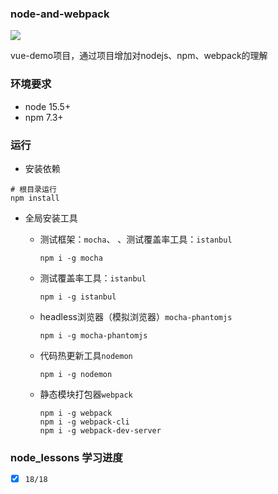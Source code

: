 ### node-and-webpack
![](https://img.shields.io/badge/build-passing-green)

vue-demo项目，通过项目增加对nodejs、npm、webpack的理解

### 环境要求
- node 15.5+
- npm 7.3+


### 运行

- 安装依赖
```shell script
# 根目录运行
npm install
```

- 全局安装工具

    - 测试框架：`mocha`、 、测试覆盖率工具：`istanbul`
        ```shell script
        npm i -g mocha
        ```
      
    - 测试覆盖率工具：`istanbul`
        ```shell script
        npm i -g istanbul
        ```
      
    - headless浏览器（模拟浏览器）`mocha-phantomjs`
        ```shell script
        npm i -g mocha-phantomjs
        ```
    - 代码热更新工具`nodemon`
        ```shell script
        npm i -g nodemon
        ```
    - 静态模块打包器`webpack`
        ```shell script
        npm i -g webpack
        npm i -g webpack-cli
        npm i -g webpack-dev-server
        ```
      
### node_lessons 学习进度
* [x] `18/18`

    
     
      

